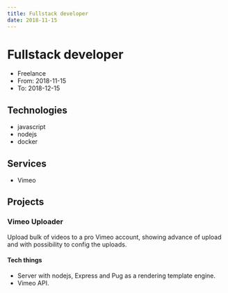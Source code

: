 ```yaml
---
title: Fullstack developer
date: 2018-11-15
---
```


# Fullstack developer
* Freelance
* From: 2018-11-15
* To: 2018-12-15

## Technologies
* javascript
* nodejs
* docker

## Services
* Vimeo

## Projects

### Vimeo Uploader
Upload bulk of videos to a pro Vimeo account, showing advance of upload and with possibility to config the uploads.

#### Tech things
* Server with nodejs, Express and Pug as a rendering template engine.
* Vimeo API.
